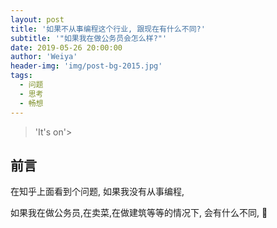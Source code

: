 ```yaml
---
layout: post
title: '如果不从事编程这个行业, 跟现在有什么不同?'
subtitle: '"如果我在做公务员会怎么样?"'
date: 2019-05-26 20:00:00
author: 'Weiya'
header-img: 'img/post-bg-2015.jpg'
tags:
  - 问题
  - 思考
  - 畅想
---
```


> 'It's on'>


## 前言


在知乎上面看到个问题, 如果我没有从事编程, 

如果我在做公务员,在卖菜,在做建筑等等的情况下, 会有什么不同, 🤷‍
